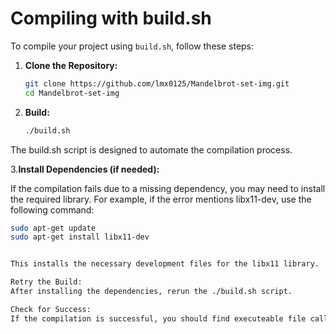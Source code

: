 # Compiling with build.sh

To compile your project using `build.sh`, follow these steps:

1. **Clone the Repository:**
   ```bash
   git clone https://github.com/lmx0125/Mandelbrot-set-img.git
   cd Mandelbrot-set-img

2. **Build:**
   ```bash for linux
   ./build.sh

The build.sh script is designed to automate the compilation process.

3.**Install Dependencies (if needed):**

If the compilation fails due to a missing dependency, you may need to install the required library. For example, if the error mentions libx11-dev, use the following command:

   ```bash
   sudo apt-get update
   sudo apt-get install libx11-dev


This installs the necessary development files for the libx11 library.

Retry the Build:
After installing the dependencies, rerun the ./build.sh script.

Check for Success:
If the compilation is successful, you should find executeable file called "set" or "set.exe"(if you change the build.sh)
